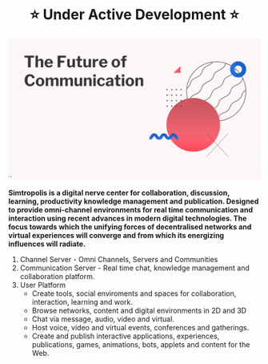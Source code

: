 
<h1 align="center" style="border-bottom: none">
    <b>
       ⭐️ Under Active Development ⭐️
    </b>
</h1>

![Intro](/profile/FoC2.gif)

**Simtropolis is a digital nerve center for collaboration, discussion, learning, productivity knowledge management and publication. Designed to provide omni-channel environments for real time communication and interaction using recent advances in modern digital technologies. The focus towards which the unifying forces of decentralised networks and virtual experiences will converge and from which its energizing influences will radiate.**

 1. Channel Server - Omni Channels, Servers and Communities 
 2. Communication Server - Real time chat, knowledge management and collaboration platform.
 3. User Platform
    - Create tools, social enviroments and spaces for collaboration, interaction, learning and work. 
    - Browse networks, content and digital environments in 2D and 3D  
    - Chat via message, audio, video and virtual. 
    - Host voice, video and virtual events, conferences and gatherings.
    - Create and publish interactive applications, experiences, publications, games, animations, bots, applets and content for the Web.
